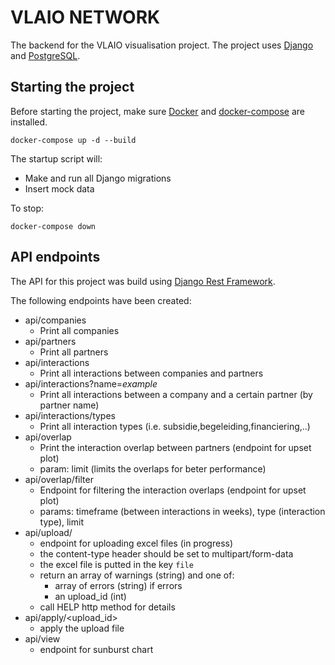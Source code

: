 # VLAIO NETWORK
The backend for the VLAIO visualisation project. The project uses [Django](https://www.djangoproject.com) and [PostgreSQL](https://www.postgresql.org).

## Starting the project
Before starting the project, make sure [Docker](https://www.docker.com) and [docker-compose](https://docs.docker.com/compose/) are installed.

`docker-compose up -d --build`

The startup script will:
- Make and run all Django migrations
- Insert mock data
 
To stop:

``` docker-compose down ```

## API endpoints
The API for this project was build using [Django Rest Framework](http://www.django-rest-framework.org).

The following endpoints have been created:
- api/companies
    - Print all companies
- api/partners
    - Print all partners
- api/interactions
    - Print all interactions between companies and partners
- api/interactions?name=*example*
    - Print all interactions between a company and a certain partner (by partner name)
- api/interactions/types
    - Print all interaction types (i.e. subsidie,begeleiding,financiering,..)
- api/overlap
    - Print the interaction overlap between partners (endpoint for upset plot)
    - param: limit (limits the overlaps for beter performance) 
- api/overlap/filter
    - Endpoint for filtering the interaction overlaps (endpoint for upset plot)
    - params: timeframe (between interactions in weeks), type (interaction type), limit
- api/upload/
    - endpoint for uploading excel files (in progress)
    - the content-type header should be set to multipart/form-data
    - the excel file is putted in the key `file`
    - return an array of warnings (string) and one of:
        - array of errors (string) if errors
        - an upload_id (int)
    - call HELP http method for details
- api/apply/<upload_id>
    - apply the upload file
- api/view
    - endpoint for sunburst chart 
